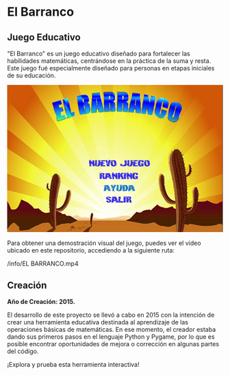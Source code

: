 # El Barranco

## Juego Educativo

"El Barranco" es un juego educativo diseñado para fortalecer las habilidades matemáticas, centrándose en la práctica de la suma y resta. Este juego fué especialmente diseñado para personas en etapas iniciales de su educación.

![](https://github.com/dhuertas90/elbarranco/blob/main/info/Screenshot.PNG)

Para obtener una demostración visual del juego, puedes ver el video ubicado en este repositorio, accediendo a la siguiente ruta:

/info/EL BARRANCO.mp4



## Creación

**Año de Creación: 2015.**

El desarrollo de este proyecto se llevó a cabo en 2015 con la intención de crear una herramienta educativa destinada al aprendizaje de las operaciones básicas de matemáticas. En ese momento, el creador estaba dando sus primeros pasos en el lenguaje Python y Pygame, por lo que es posible encontrar oportunidades de mejora o corrección en algunas partes del código.


¡Explora y prueba esta herramienta interactiva!
